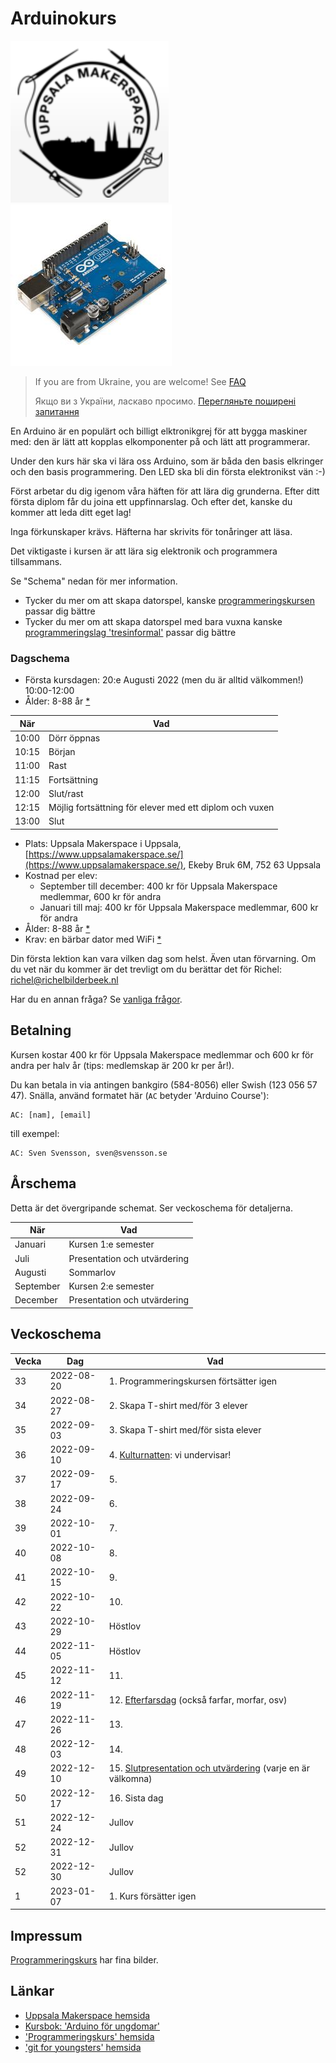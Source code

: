 # Arduinokurs

![](pics/uppsala_makerspace_50.png)![](pics/arduino_50.jpg)

> If you are from Ukraine, you are welcome! See [FAQ](faq.md)
>
> Якщо ви з України, ласкаво просимо. [Перегляньте поширені запитання](faq.md)

En Arduino är en populärt och billigt elktronikgrej
för att bygga maskiner med: den är lätt att kopplas
elkomponenter på och lätt att programmerar.

Under den kurs här ska vi lära oss Arduino, som är båda 
den basis elkringer och den basis programmering.
Den LED ska bli din första elektronikst vän :-)

Först arbetar du dig igenom våra häften för att lära dig grunderna.
Efter ditt första diplom får du joina ett uppfinnarslag.
Och efter det, kanske du kommer att leda ditt eget lag!

Inga förkunskaper krävs. Häfterna har skrivits för tonåringer att läsa.

Det viktigaste i kursen är att lära sig elektronik och programmera tillsammans.

Se "Schema" nedan för mer information.

 * Tycker du mer om att skapa datorspel, 
   kanske [programmeringskursen](https://github.com/richelbilderbeek/programmeringskurs)
   passar dig bättre
 * Tycker du mer om att skapa datorspel med bara vuxna
   kanske [programmeringslag 'tresinformal'](https://github.com/tresinformal/game)
   passar dig bättre

### Dagschema

 * Första kursdagen: 20:e Augusti 2022 (men du är alltid välkommen!) 10:00-12:00
 * Ålder: 8-88 år [*](faq.md)

När  |Vad
-----|-------------------------------------------------------
10:00|Dörr öppnas
10:15|Början
11:00|Rast
11:15|Fortsättning
12:00|Slut/rast
12:15|Möjlig fortsättning för elever med ett diplom och vuxen
13:00|Slut

 * Plats: Uppsala Makerspace i Uppsala, [https://www.uppsalamakerspace.se/](https://www.uppsalamakerspace.se/),
   Ekeby Bruk 6M, 752 63 Uppsala
 * Kostnad per elev:
   * September till december: 400 kr för Uppsala Makerspace medlemmar, 600 kr för andra
   * Januari till maj: 400 kr för Uppsala Makerspace medlemmar, 600 kr för andra
 * Ålder: 8-88 år [*](faq.md)
 * Krav: en bärbar dator med WiFi [*](faq.md)

Din första lektion kan vara vilken dag som helst.
Även utan förvarning.
Om du vet när du kommer är det trevligt om du berättar det för Richel: richel@richelbilderbeek.nl

Har du en annan fråga? Se [vanliga frågor](faq.md).

## Betalning

Kursen kostar 400 kr för Uppsala Makerspace medlemmar
och 600 kr för andra per halv år (tips: medlemskap är 200 kr per år!).

Du kan betala in via antingen bankgiro (584-8056) eller Swish (123 056 57 47).
Snälla, använd formatet här (`AC` betyder 'Arduino Course'):

```
AC: [nam], [email]
```

till exempel:

```
AC: Sven Svensson, sven@svensson.se
```

## Årschema

Detta är det övergripande schemat. Ser veckoschema för detaljerna.

När      |Vad
---------|----------------------------
Januari  |Kursen 1:e semester
Juli     |Presentation och utvärdering 
Augusti  |Sommarlov
September|Kursen 2:e semester
December |Presentation och utvärdering

## Veckoschema

Vecka| Dag      |Vad
-----|----------|-------------------------------------
33   |2022-08-20|1. Programmeringskursen förtsätter igen
34   |2022-08-27|2. Skapa T-shirt med/för 3 elever
35   |2022-09-03|3. Skapa T-shirt med/för sista elever
36   |2022-09-10|4. [Kulturnatten](https://github.com/richelbilderbeek/programmeringskurs/blob/master/activities/20220910_kulturnatten.md): vi undervisar!
37   |2022-09-17|5.
38   |2022-09-24|6.
39   |2022-10-01|7.
40   |2022-10-08|8.
41   |2022-10-15|9.
42   |2022-10-22|10.
43   |2022-10-29|Höstlov
44   |2022-11-05|Höstlov
45   |2022-11-12|11.
46   |2022-11-19|12. [Efterfarsdag](https://github.com/richelbilderbeek/programmeringskurs/blob/master/activities/20221119_efterfarsdag.md) (också farfar, morfar, osv)
47   |2022-11-26|13.
48   |2022-12-03|14. 
49   |2022-12-10|15. [Slutpresentation och utvärdering](https://github.com/richelbilderbeek/programmeringskurs/blob/master/activities/20221210_slutpresentation.md) (varje en är välkomna)
50   |2022-12-17|16. Sista dag
51   |2022-12-24|Jullov
52   |2022-12-31|Jullov
52   |2022-12-30|Jullov
 1   |2023-01-07|1. Kurs försätter igen

## Impressum

[Programmeringskurs](https://github.com/richelbilderbeek/programmeringskurs#impressum)
har fina bilder.

## Länkar

 * [Uppsala Makerspace hemsida](https://www.uppsalamakerspace.se/)
 * [Kursbok: 'Arduino för ungdomar'](https://github.com/richelbilderbeek/arduino_foer_ungdomar)
 * ['Programmeringskurs' hemsida](https://github.com/richelbilderbeek/programmeringskurs)
 * ['git for youngsters' hemsida](https://codeberg.org/richelbilderbeek/git_for_youngsters)

